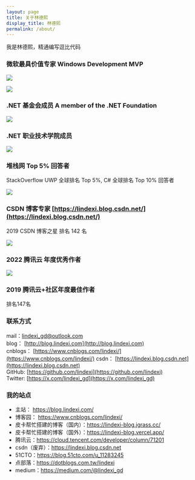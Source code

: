 ```yaml
---
layout: page
title: 关于林德熙
display_title: 林德熙
permalink: /about/
---
```


我是林德熙，精通编写逗比代码

### 微软最具价值专家 Windows Development MVP

[![](http://cdn.lindexi.site/lindexi%2F2020529831404599.jpg)](https://mvp.microsoft.com/zh-cn/PublicProfile/5003260)

![](https://i.loli.net/2020/05/30/9aCrSXDFsHI4NKq.jpg)

### .NET 基金会成员 A member of the .NET Foundation

[![](http://cdn.lindexi.site/lindexi%2F2020529833103602.jpg)](https://github.com/dotnet-foundation)

### .NET 职业技术学院成员

![](http://cdn.lindexi.site/lindexi%2F2020529841386413.jpg)

### 堆栈网 Top 5% 回答者

StackOverflow UWP 全球排名 Top 5%, C# 全球排名 Top 10% 回答者

[![](http://cdn.lindexi.site/lindexi%2F202052984326589.jpg)](https://stackoverflow.com/story/lindexi)

### CSDN 博客专家 [https://lindexi.blog.csdn.net/](https://lindexi.blog.csdn.net/)

2019 CSDN 博客之星 排名 142 名

![](http://cdn.lindexi.site/lindexi%2F2020529838224258.jpg)

### 2022 腾讯云 年度优秀作者

![](http://cdn.lindexi.site/lindexi%2F20231171629171974.jpg)

### 2019 腾讯云+社区年度最佳作者

排名147名

<!-- ![](http://cdn.lindexi.site/lindexi%2F2020529838409415.jpg) -->

<!-- ![](https://i.loli.net/2020/05/30/TIN1DndVhS2Qx47.jpg)

![](https://i.loli.net/2020/05/30/Fns5hr2bCYmLJ3N.jpg) -->

### 联系方式

mail：[lindexi_gd@outlook.com](mailto:lindexi_gd@outlook.com)  
blog： [http://blog.lindexi.com](http://blog.lindexi.com)  
cnblogs： [https://www.cnblogs.com/lindexi/](https://www.cnblogs.com/lindexi/) 
csdn： [https://lindexi.blog.csdn.net](https://lindexi.blog.csdn.net)   
GitHub: [https://github.com/lindexi](https://github.com/lindexi)  
Twitter: [https://x.com/lindexi_gd](https://x.com/lindexi_gd)

### 我的站点

- 主站： <https://blog.lindexi.com/>
- 博客园： <https://www.cnblogs.com/lindexi/>
- 皮卡帮忙搭建的博客（国内）：<https://lindexi-blog.jgrass.cc/>
- 皮卡帮忙搭建的博客（国外）：<https://lindexi-blog.vercel.app/>
- 腾讯云：<https://cloud.tencent.com/developer/column/71201>
- csdn（废弃）：<https://lindexi.blog.csdn.net>
- 51CTO：<https://blog.51cto.com/u_11283245>
- 点部落：<https://dotblogs.com.tw/lindexi>
- medium：<https://medium.com/@lindexi_gd>